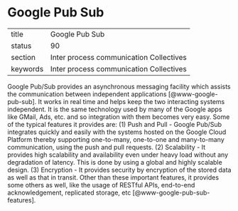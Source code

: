 # Google Pub Sub


|          |                                         |
| -------- | --------------------------------------- |
| title    | Google Pub Sub                          | 
| status   | 90                                      |
| section  | Inter process communication Collectives |
| keywords | Inter process communication Collectives |



Google Pub/Sub provides an asynchronous messaging facility which
assists the communication between independent applications
 [@www-google-pub-sub]. It works in real time and helps keep the
two interacting systems independent. It is the same technology used by
many of the Google apps like GMail, Ads, etc. and so integration with
them becomes very easy.  Some of the typical features it provides are:
(1) Push and Pull - Google Pub/Sub integrates quickly and easily with
the systems hosted on the Google Cloud Platform thereby supporting
one-to-many, one-to-one and many-to-many communication, using the push
and pull requests. (2) Scalability - It provides high scalability and
availability even under heavy load without any degradation of
latency. This is done by using a global and highly scalable
design. (3) Encryption - It provides security by encryption of the
stored data as well as that in transit. Other than these important
features, it provides some others as well, like the usage of RESTful
APIs, end-to-end acknowledgement, replicated storage,
etc [@www-google-pub-sub-features].
     
